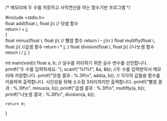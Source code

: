 /* 메모리에 두 수를 저장하고 사칙연산을 하는 함수기반 프로그램 */

#include <stdio.h>   
float add(float i, float j){ // 덧셈 함수  
	return i + j;  
}  
float minus(float i, float j){ // 뺄셈 함수
	return i - j;\n
}
float multifly(float i, float j){ //곱셈 함수
	return i * j;
}
float division(float i, float j){ //나눗셈 함수
	return i / j;
}

int main(void){
	float a, b; // 실수를 처리하기 위한 실수 변수를 선언합니다. 
	printf("두 수를 입력하세요: ");
	scanf("%f%f", &a, &b); //두 수를 입력받아서 메모리에 저장합니다. 
	printf("덧셈 결과 : %.3lf\n", add(a, b)); // 각각의 값들을 함수를 이용하여 출력합니다. 시인성을 위해 소수점 3자리까지만 출력합니다.
	printf("뺄셈 결과 : %.3lf\n", minus(a, b));
	printf("곱셈 결과 : %.3lf\n", multifly(a, b));
	printf("나눗셈 결과 : %.3lf\n", division(a, b));
	
	return 0;
}

